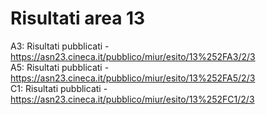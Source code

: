 # Risultati area 13

A3: Risultati pubblicati - https://asn23.cineca.it/pubblico/miur/esito/13%252FA3/2/3<br>A5: Risultati pubblicati - https://asn23.cineca.it/pubblico/miur/esito/13%252FA5/2/3<br>C1: Risultati pubblicati - https://asn23.cineca.it/pubblico/miur/esito/13%252FC1/2/3<br>